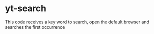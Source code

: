 # yt-search
This code receives a key word to search, open the default browser and searches the first occurrence
